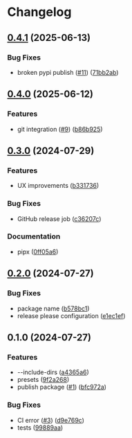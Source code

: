 # Changelog

## [0.4.1](https://github.com/tnunamak/rstring/compare/v0.4.0...v0.4.1) (2025-06-13)


### Bug Fixes

* broken pypi publish ([#11](https://github.com/tnunamak/rstring/issues/11)) ([71bb2ab](https://github.com/tnunamak/rstring/commit/71bb2ab72ad4a44c335f16bac6702b6f03f6e41c))

## [0.4.0](https://github.com/tnunamak/rstring/compare/v0.3.0...v0.4.0) (2025-06-12)


### Features

* git integration ([#9](https://github.com/tnunamak/rstring/issues/9)) ([b86b925](https://github.com/tnunamak/rstring/commit/b86b925d5ef9c3e9679a9a22015165fc7a38d3df))

## [0.3.0](https://github.com/tnunamak/rstring/compare/v0.2.0...v0.3.0) (2024-07-29)


### Features

* UX improvements ([b331736](https://github.com/tnunamak/rstring/commit/b331736de7c0cc75943200db0b49f321be31af4e))


### Bug Fixes

* GitHub release job ([c36207c](https://github.com/tnunamak/rstring/commit/c36207c9b067949207fecbbd806ac0c7203833a2))


### Documentation

* pipx ([0ff05a6](https://github.com/tnunamak/rstring/commit/0ff05a67007feb0f0093e3dc89d4056e7718277b))

## [0.2.0](https://github.com/tnunamak/rstring/compare/v0.1.0...v0.2.0) (2024-07-27)


### Bug Fixes

* package name ([b578bc1](https://github.com/tnunamak/rstring/commit/b578bc179334336e53c6551a9931c167db387cde))
* release please configuration ([e1ec1ef](https://github.com/tnunamak/rstring/commit/e1ec1efd8aad933b993924c31ac14824a37d8c2b))

## 0.1.0 (2024-07-27)


### Features

* --include-dirs ([a4365a6](https://github.com/tnunamak/rstring/commit/a4365a6f8cb5423b06997222bb87d9d63896a58c))
* presets ([9f2a268](https://github.com/tnunamak/rstring/commit/9f2a268bc808d60127364d650a3c88b3a988646c))
* publish package ([#1](https://github.com/tnunamak/rstring/issues/1)) ([bfc972a](https://github.com/tnunamak/rstring/commit/bfc972ac83763a2af03da34813774b5619801624))


### Bug Fixes

* CI error ([#3](https://github.com/tnunamak/rstring/issues/3)) ([d9e769c](https://github.com/tnunamak/rstring/commit/d9e769c9b61686c2b3967d4e42cb0df49fcabe96))
* tests ([99889aa](https://github.com/tnunamak/rstring/commit/99889aa2e81371fb347d13df10f7140f6309ea7e))
